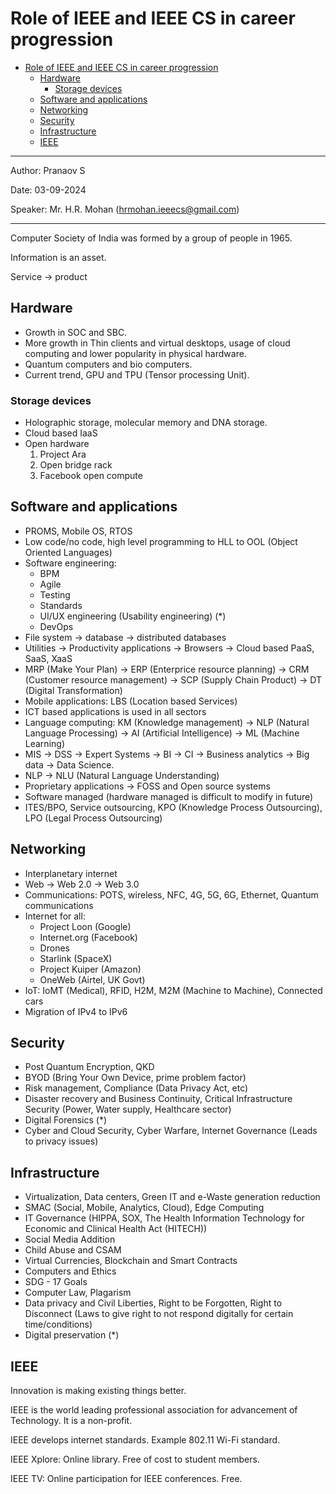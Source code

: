 # Role of IEEE and IEEE CS in career progression

<!--toc:start-->
- [Role of IEEE and IEEE CS in career progression](#role-of-ieee-and-ieee-cs-in-career-progression)
  - [Hardware](#hardware)
    - [Storage devices](#storage-devices)
  - [Software and applications](#software-and-applications)
  - [Networking](#networking)
  - [Security](#security)
  - [Infrastructure](#infrastructure)
  - [IEEE](#ieee)
<!--toc:end-->

---

Author: Pranaov S

Date: 03-09-2024

Speaker: Mr. H.R. Mohan (hrmohan.ieeecs@gmail.com)

---

Computer Society of India was formed by a group of people in 1965.

Information is an asset.

Service $\rightarrow$ product

## Hardware

* Growth in SOC and SBC.
* More growth in Thin clients and virtual desktops, usage of cloud computing and lower popularity in physical hardware.
* Quantum computers and bio computers.
* Current trend, GPU and TPU (Tensor processing Unit).

### Storage devices

* Holographic storage, molecular memory and DNA storage.
* Cloud based IaaS
* Open hardware
    1. Project Ara
    2. Open bridge rack
    3. Facebook open compute

## Software and applications

* PROMS, Mobile OS, RTOS
* Low code/no code, high level programming to HLL to OOL (Object Oriented Languages)
* Software engineering:
    * BPM
    * Agile
    * Testing
    * Standards
    * UI/UX engineering (Usability engineering) (*)
    * DevOps
* File system $\rightarrow$ database $\rightarrow$ distributed databases
* Utilities $\rightarrow$ Productivity applications $\rightarrow$ Browsers $\rightarrow$ Cloud based PaaS, SaaS, XaaS
* MRP (Make Your Plan) $\rightarrow$ ERP (Enterprice resource planning) $\rightarrow$ CRM (Customer resource management) $\rightarrow$ SCP (Supply Chain Product) $\rightarrow$ DT (Digital Transformation)
* Mobile applications: LBS (Location based Services)
* ICT based applications is used in all sectors
* Language computing: KM (Knowledge management) $\rightarrow$ NLP (Natural Language Processing) $\rightarrow$ AI (Artificial Intelligence) $\rightarrow$ ML (Machine Learning)
* MIS $\rightarrow$ DSS $\rightarrow$ Expert Systems $\rightarrow$ BI $\rightarrow$ CI $\rightarrow$ Business analytics $\rightarrow$ Big data $\rightarrow$ Data Science.
* NLP $\rightarrow$ NLU (Natural Language Understanding)
* Proprietary applications $\rightarrow$ FOSS and Open source systems
* Software managed (hardware managed is difficult to modify in future)
* ITES/BPO, Service outsourcing, KPO (Knowledge Process Outsourcing), LPO (Legal Process Outsourcing)

## Networking

* Interplanetary internet
* Web $\rightarrow$ Web 2.0 $\rightarrow$ Web 3.0
* Communications: POTS, wireless, NFC, 4G, 5G, 6G, Ethernet, Quantum communications
* Internet for all:
    * Project Loon (Google)
    * Internet.org (Facebook)
    * Drones
    * Starlink (SpaceX)
    * Project Kuiper (Amazon)
    * OneWeb (Airtel, UK Govt)
* IoT: IoMT (Medical), RFID, H2M, M2M (Machine to Machine), Connected cars
* Migration of IPv4 to IPv6

## Security

* Post Quantum Encryption, QKD
* BYOD (Bring Your Own Device, prime problem factor)
* Risk management, Compliance (Data Privacy Act, etc)
* Disaster recovery and Business Continuity, Critical Infrastructure Security (Power, Water supply, Healthcare sector)
* Digital Forensics (*)
* Cyber and Cloud Security, Cyber Warfare, Internet Governance (Leads to privacy issues)

## Infrastructure

* Virtualization, Data centers, Green IT and e-Waste generation reduction
* SMAC (Social, Mobile, Analytics, Cloud), Edge Computing
* IT Governance (HIPPA, SOX, The Health Information Technology for Economic and Clinical Health Act (HITECH))
* Social Media Addition
* Child Abuse and CSAM
* Virtual Currencies, Blockchain and Smart Contracts
* Computers and Ethics
* SDG - 17 Goals
* Computer Law, Plagarism
* Data privacy and Civil Liberties, Right to be Forgotten, Right to Disconnect (Laws to give right to not respond digitally for certain time/conditions)
* Digital preservation (*)

## IEEE

Innovation is making existing things better.

IEEE is the world leading professional association for advancement of Technology. It is a non-profit.

IEEE develops internet standards. Example 802.11 Wi-Fi standard.

IEEE Xplore: Online library. Free of cost to student members.

IEEE TV: Online participation for IEEE conferences. Free.

